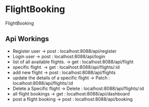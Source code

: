 # FlightBooking
FlightBooking

## Api Workings

   - Register user ->    post : localhost:8088/api/register
   - Login user ->    post : localhost:8088/api/login
   - list of all available flights. -> get  : localhost:8088/api/flight
   - specific flight. -> get  : localhost:8088/api/flights/:id
   - add new flight -> post  : localhost:8088/api/flights
   - update the details of a specific flight -> Patch  : localhost:8088/api/flights/:id
   - Delete a Specific flight -> Delete : localhost:8088/api/flights/:id
   - all flight bookings -> get : localhost:8088/api/dashboard
   - post a flight booking -> post : localhost:8088/api/booking
